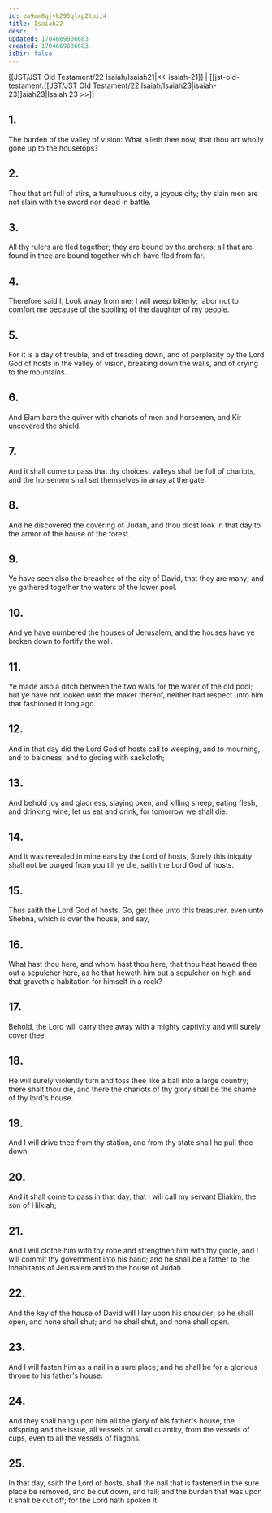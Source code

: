 ```yaml
---
id: ea9mm8qjvk295qlxp2toii4
title: Isaiah22
desc: ''
updated: 1704669006683
created: 1704669006683
isDir: false
---
```

[[JST/JST Old Testament/22 Isaiah/Isaiah21|<<-isaiah-21]] | [[jst-old-testament.[[JST/JST Old Testament/22 Isaiah/Isaiah23|isaiah-23]]aiah23|Isaiah 23 >>]]
## 1.
The burden of the valley of vision: What aileth thee now, that thou art wholly gone up to the housetops?
## 2.
Thou that art full of stirs, a tumultuous city, a joyous city; thy slain men are not slain with the sword nor dead in battle.
## 3.
All thy rulers are fled together; they are bound by the archers; all that are found in thee are bound together which have fled from far.
## 4.
Therefore said I, Look away from me; I will weep bitterly; labor not to comfort me because of the spoiling of the daughter of my people.
## 5.
For it is a day of trouble, and of treading down, and of perplexity by the Lord God of hosts in the valley of vision, breaking down the walls, and of crying to the mountains.
## 6.
And Elam bare the quiver with chariots of men and horsemen, and Kir uncovered the shield.
## 7.
And it shall come to pass that thy choicest valleys shall be full of chariots, and the horsemen shall set themselves in array at the gate.
## 8.
And he discovered the covering of Judah, and thou didst look in that day to the armor of the house of the forest.
## 9.
Ye have seen also the breaches of the city of David, that they are many; and ye gathered together the waters of the lower pool.
## 10.
And ye have numbered the houses of Jerusalem, and the houses have ye broken down to fortify the wall.
## 11.
Ye made also a ditch between the two walls for the water of the old pool; but ye have not looked unto the maker thereof, neither had respect unto him that fashioned it long ago.
## 12.
And in that day did the Lord God of hosts call to weeping, and to mourning, and to baldness, and to girding with sackcloth;
## 13.
And behold joy and gladness, slaying oxen, and killing sheep, eating flesh, and drinking wine; let us eat and drink, for tomorrow we shall die.
## 14.
And it was revealed in mine ears by the Lord of hosts, Surely this iniquity shall not be purged from you till ye die, saith the Lord God of hosts.
## 15.
Thus saith the Lord God of hosts, Go, get thee unto this treasurer, even unto Shebna, which is over the house, and say,
## 16.
What hast thou here, and whom hast thou here, that thou hast hewed thee out a sepulcher here, as he that heweth him out a sepulcher on high and that graveth a habitation for himself in a rock?
## 17.
Behold, the Lord will carry thee away with a mighty captivity and will surely cover thee.
## 18.
He will surely violently turn and toss thee like a ball into a large country; there shalt thou die, and there the chariots of thy glory shall be the shame of thy lord\'s house.
## 19.
And I will drive thee from thy station, and from thy state shall he pull thee down.
## 20.
And it shall come to pass in that day, that I will call my servant Eliakim, the son of Hilkiah;
## 21.
And I will clothe him with thy robe and strengthen him with thy girdle, and I will commit thy government into his hand; and he shall be a father to the inhabitants of Jerusalem and to the house of Judah.
## 22.
And the key of the house of David will I lay upon his shoulder; so he shall open, and none shall shut; and he shall shut, and none shall open.
## 23.
And I will fasten him as a nail in a sure place; and he shall be for a glorious throne to his father\'s house.
## 24.
And they shall hang upon him all the glory of his father\'s house, the offspring and the issue, all vessels of small quantity, from the vessels of cups, even to all the vessels of flagons.
## 25.
In that day, saith the Lord of hosts, shall the nail that is fastened in the sure place be removed, and be cut down, and fall; and the burden that was upon it shall be cut off; for the Lord hath spoken it.

